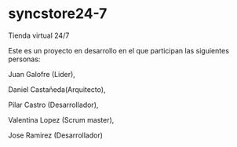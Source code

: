 # syncstore24-7
Tienda virtual 24/7

Este es un proyecto en desarrollo en el que participan las siguientes personas:

Juan Galofre (Lider),

Daniel Castañeda(Arquitecto),

Pilar Castro (Desarrollador),

Valentina Lopez (Scrum master),

Jose Ramirez (Desarrollador)

